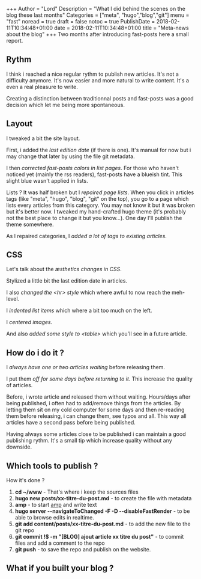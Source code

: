 +++
Author = "Lord"
Description = "What I did behind the scenes on the blog these last months"
Categories = ["meta", "hugo","blog","git"]
menu = "fast"
noread = true
draft = false
notoc = true
PublishDate = 2018-02-11T10:34:48+01:00
date = 2018-02-11T10:34:48+01:00
title = "Meta-news about the blog"
+++
Two months after introducing fast-posts here a small report.

## Rythm
I think i reached a nice regular rythm to publish new articles.
It's not a difficulty anymore.
It's now easier and more natural to write content.
It's a even a real pleasure to write.

Creating a distinction between traditionnal posts and fast-posts was a good decision which let me being more spontaneous.

## Layout
I tweaked a bit the site layout.

First, i added the *last edition date* (if there is one).
It's manual for now but i may change that later by using the file git metadata.

I then *corrected fast-posts colors in list pages*.
For those who haven't noticed yet (mainly the rss readers), fast-posts have a blueish tint.
This slight blue wasn't applied in lists.

Lists ?
It was half broken but I *repaired page lists*.
When you click in articles tags (like "meta", "hugo", "blog", "git" on the top), you go to a page which lists every articles from this category.
You may not know it but it was broken but it's better now.
I tweaked my hand-crafted hugo theme (it's probably not the best place to change it but you know…).
One day I'll publish the theme somewhere.

As I repaired categories, I *added a lot of tags to existing articles*.

## CSS
Let's talk about the *æsthetics changes in CSS*.

Stylized a little bit the last edition date in articles.

I also *changed the \<hr> style* which where awful to now reach the meh-level.

I *indented list items* which where a bit too much on the left.

I *centered images*.

And also *added some style to \<table>* which you'll see in a future article.

## How do i do it ?
I *always have one or two articles waiting* before releasing them.

I put them *off for some days before returning to it*.
This increase the quality of articles.

Before, i wrote article and released them without waiting.
Hours/days after being published, i often had to add/remove things from the articles.
By letting them sit on my cold computer for some days and then re-reading them before releasing, i can change them, see typos and all.
This way all articles have a second pass before being published.

Having always some articles close to be published i can maintain a good publishing rythm.
It's a small tip which increase quality without any downside.

## Which tools to publish ?
How it's done ?

  1. **cd ~/www** - That's where i keep the sources files
  2. **hugo new posts/xx-titre-du-post.md** - to create the file with metadata
  3. **amp** - to start [amp](https://amp.rs) and write text
  4. **hugo server --navigateToChanged -F -D --disableFastRender** - to be able to browse edits in realtime.
  5. **git add content/posts/xx-titre-du-post.md** - to add the new file to the git repo
  6. **git commit !$ -m "[BLOG] ajout article xx titre du post"** - to commit files and add a comment to the repo
  7. **git push** - to save the repo and publish on the website.

## What if you built your blog ?
